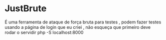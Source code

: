 # JustBrute
É uma ferramenta de ataque de força bruta para testes , podem fazer testes usando a página de login que eu criei , não esqueça que primeiro deve rodar o servidir php -S localhost:8000
